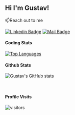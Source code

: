 ## Hi I'm Gustav!

:mailbox:Reach out to me

[![Linkedin Badge](https://img.shields.io/badge/-Gustav_Fredrikson-0e76a8?style=flat&labelColor=0e76a8&logo=linkedin&logoColor=white)](https://www.linkedin.com/in/gustav-fredrikson/) 
[![Mail Badge](https://img.shields.io/badge/-Gustav_Fredrikson-c0392b?style=flat&labelColor=c0392b&logo=gmail&logoColor=white)](mailto:gustavfredrikson@gmail.com)

<!-- TODO: Add last video link -->

<!-- - 🔭 I’m currently working at @Toptal
- :computer: Most used line of code `git commit -m "Initial Commit"`
- 🤔 I’m looking for help with Outstanding Video ideas.
- 📫 How to reach me: islempenywis@gmail.com.
- 😄 Pronouns: CoderOne, Ipenywis, islempenywis.
- ⚡ Fun fact: I play games and go to the GYM very often. -->
<!-- </br> -->
<!-- 
#### Languages -->

<!-- TODO: Make technologies links takes you to repositories -->
<!-- 
[![Python Badge](https://img.shields.io/badge/-Python-6520?style=for-the-badge&labelColor=black&logo=python&logoColor=6520)](#) 
[![Github Badge](https://img.shields.io/badge/-Github-F0DB4F?style=for-the-badge&labelColor=black&logo=Github&logoColor=F0DB4F)](#) 
[![Typescript Badge](https://img.shields.io/badge/-Typescript-007acc?style=for-the-badge&labelColor=black&logo=typescript&logoColor=007acc)](#) 
[![scikitlearn Badge](https://img.shields.io/badge/-scikit_learn-3C873A?style=for-the-badge&labelColor=black&logo=scikitlearn&logoColor=3C873A)](#) 
[![Pandas Badge](https://img.shields.io/badge/-pandas-e535ab?style=for-the-badge&labelColor=black&logo=pandas&logoColor=e535ab)](#) -->

#### Coding Stats
[![Top Languages](https://github-readme-stats.vercel.app/api/top-langs/?username=GustavFredrikson)](https://github.com/GustavFredrikson/github-readme-stats)

<!--START_SECTION:waka-->

<!--END_SECTION:waka-->

#### Github Stats

![Gustav's GitHub stats](https://github-readme-stats.vercel.app/api?username=GustavFredrikson&count_private=true&hide=prs,contribs)



<br />

<!-- 
#### More about me
- :paperclip: [My Resume/CV](https://github.com/ipenywis/ipenywis/blob/master/resumes/resume%20v1.0.pdf)
- :email: gustavfredrikson@gmail.com -->


#### Profile Visits 

![visitors](https://visitor-badge.glitch.me/badge?page_id=GustavFredrikson.GustavFredrikson)
<!-- 
<details>
<summary>
  More about me
</summary>

<br > -->


</details>
